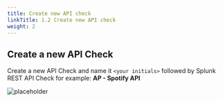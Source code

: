 ```yaml
---
title: Create new API check
linkTitle: 1.2 Create new API check
weight: 2
---
```


## Create a new API Check

Create a new API Check and name it `<your initials>` followed by Splunk REST API Check for example: **AP - Spotify API**

![placeholder](../../img/new-api-check.png)

